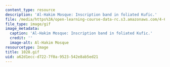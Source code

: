 ```yaml
---
content_type: resource
description: 'Al-Hakim Mosque: Inscription band in foliated Kufic.'
file: /media/https%3A/open-learning-course-data-rc.s3.amazonaws.com/4-615-the-architecture-of-cairo-spring-2002/a62d1eccd7227f0a9523542e8ab5ed21_1028.gif
file_type: image/gif
image_metadata:
  caption: 'Al-Hakim Mosque: Inscription band in foliated Kufic.'
  credit: ''
  image-alt: Al-Hakim Mosque
resourcetype: Image
title: 1028.gif
uid: a62d1ecc-d722-7f0a-9523-542e8ab5ed21
---
```

